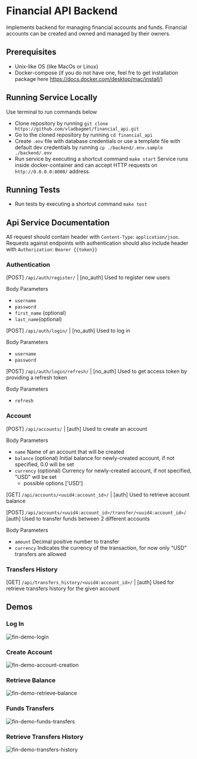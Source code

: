 # Financial API Backend
Implements backend for managing financial accounts and funds.
Financial accounts can be created and owned and managed by their owners.


## Prerequisites
* Unix-like OS (like MacOs or Linux)
* Docker-compose (if you do not have one, feel fre to get installation package here https://docs.docker.com/desktop/mac/install/)


## Running Service Locally
Use terminal to run commands below
* Clone repository by running `git clone https://github.com/vladbagmet/financial_api.git`
* Go to the cloned repository by running `cd financial_api`
* Create `.env` file with database credentials or use a template file with default dev credentials by running `cp ./backend/.env.sample ./backend/.env`
* Run service by executing a shortcut command `make start`
Service runs inside docker-container and can accept HTTP requests on `http://0.0.0.0:8000/` address.


## Running Tests
* Run tests by executing a shortcut command `make test`


## Api Service Documentation
All request should contain header with `Content-Type`: `application/json`. 
Requests against endpoints with authentication should also include header with `Authorization`: `Bearer {{token}}`


### Authentication
[POST] `/api/auth/register/` | [no_auth] Used to register new users

Body Parameters
* `username`
* `password`
* `first_name` (optional)
* `last_name`(optional)


[POST] `/api/auth/login/` | [no_auth] Used to log in

Body Parameters
* `username`
* `password`


[POST] `/api/auth/login/refresh/` | [no_auth] Used to get access token by providing a refresh token

Body Parameters
* `refresh`



### Account
[POST] `/api/accounts/` | [auth] Used to create an account

Body Parameters
* `name` Name of an account that will be created
* `balance` (optional) Initial balance for newly-created account, if not specified, 0.0 will be set
* `currency` (optional) Currency for newly-created account, if not specified, "USD" will be set
  * possible options ['USD']


[GET] `/api/accounts/<uuid4:account_id>/` | [auth] Used to retrieve account balance


[POST] `/api/accounts/<uuid4:account_id>/transfer/<uuid4:account_id>/` [auth] Used to transfer funds between 2 different accounts

Body Parameters
* `amount` Decimal positive number to transfer
* `currency` Indicates the currency of the transaction, for now only "USD" transfers are allowed



### Transfers History
[GET] `/api/transfers_history/<uuid4:account_id>/` | [auth] Used for retrieve transfers history for the given account



## Demos
### Log In
![fin-demo-login](https://user-images.githubusercontent.com/23407924/150554363-59622d11-c990-4f6a-ae90-053533c0a92b.gif)


### Create Account
![fin-demo-account-creation](https://user-images.githubusercontent.com/23407924/150556107-98ccc01b-5c13-4293-9c4b-4ed394a71247.gif)


### Retrieve Balance
![fin-demo-retrieve-balance](https://user-images.githubusercontent.com/23407924/150557979-57199e31-d66d-49c6-ad7d-3a861f334c9e.gif)


### Funds Transfers
![fin-demo-funds-transfers](https://user-images.githubusercontent.com/23407924/150559075-edfe24f5-748d-4aac-85d9-1e54833f90e8.gif)


### Retrieve Transfers History
![fin-demo-transfers-history](https://user-images.githubusercontent.com/23407924/150560008-ae83e26a-81e9-48c3-99c4-8891581c67a7.gif)
